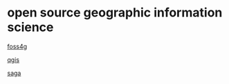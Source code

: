 # open source geographic information science
[foss4g](foss4g.md)

[qgis](qgis/qgis.md)

[saga](saga/saga.md)
